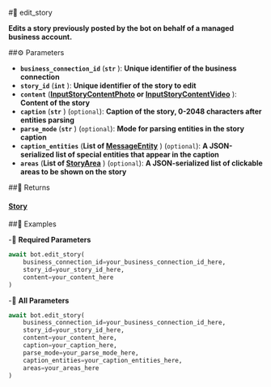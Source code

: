 #🔧 edit_story

**Edits a story previously posted by the bot on behalf of a managed business account.**

##⚙️ Parameters

- **`business_connection_id`** (**`str`** ): **Unique identifier of the business connection**
- **`story_id`** (**`int`** ): **Unique identifier of the story to edit**
- **`content`** (**[InputStoryContentPhoto](../types/InputStoryContentPhoto.md) or [InputStoryContentVideo](../types/InputStoryContentVideo.md)** ): **Content of the story**
- **`caption`** (**`str`** ) (`optional`): **Caption of the story, 0-2048 characters after entities parsing**
- **`parse_mode`** (**`str`** ) (`optional`): **Mode for parsing entities in the story caption**
- **`caption_entities`** (**List of [MessageEntity](../types/MessageEntity.md)** ) (`optional`): **A JSON-serialized list of special entities that appear in the caption**
- **`areas`** (**List of [StoryArea](../types/StoryArea.md)** ) (`optional`): **A JSON-serialized list of clickable areas to be shown on the story**

##📲 Returns

#### [Story](../types/Story.md)

##📀 Examples

-🪫 **Required Parameters**

```python
await bot.edit_story(
    business_connection_id=your_business_connection_id_here,
    story_id=your_story_id_here,
    content=your_content_here
)
```

-🔋 **All Parameters**

```python
await bot.edit_story(
    business_connection_id=your_business_connection_id_here,
    story_id=your_story_id_here,
    content=your_content_here,
    caption=your_caption_here,
    parse_mode=your_parse_mode_here,
    caption_entities=your_caption_entities_here,
    areas=your_areas_here
)
```
